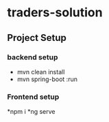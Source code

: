# traders-solution
## Project Setup
### backend setup
* mvn clean install
* mvn spring-boot :run
### Frontend setup
*npm i
*ng serve